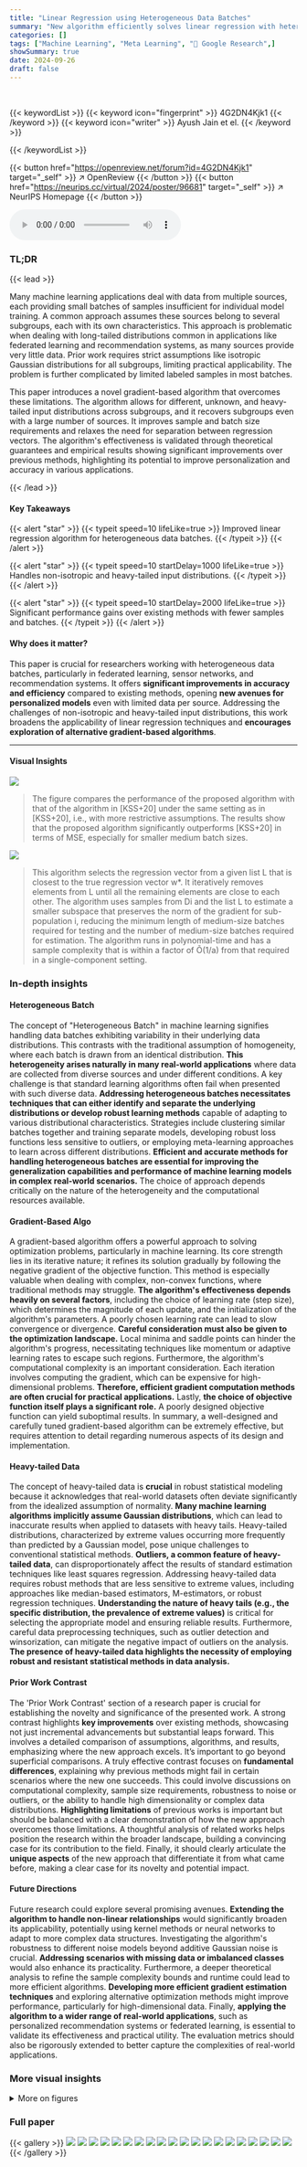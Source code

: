 ```yaml
---
title: "Linear Regression using Heterogeneous Data Batches"
summary: "New algorithm efficiently solves linear regression with heterogeneous data batches, handling diverse input distributions and achieving high accuracy with fewer samples."
categories: []
tags: ["Machine Learning", "Meta Learning", "🏢 Google Research",]
showSummary: true
date: 2024-09-26
draft: false
---
```


<br>

{{< keywordList >}}
{{< keyword icon="fingerprint" >}} 4G2DN4Kjk1 {{< /keyword >}}
{{< keyword icon="writer" >}} Ayush Jain et el. {{< /keyword >}}
 
{{< /keywordList >}}

{{< button href="https://openreview.net/forum?id=4G2DN4Kjk1" target="_self" >}}
↗ OpenReview
{{< /button >}}
{{< button href="https://neurips.cc/virtual/2024/poster/96681" target="_self" >}}
↗ NeurIPS Homepage
{{< /button >}}


<audio controls>
    <source src="https://ai-paper-reviewer.com/4G2DN4Kjk1/podcast.wav" type="audio/wav">
    Your browser does not support the audio element.
</audio>


### TL;DR


{{< lead >}}

Many machine learning applications deal with data from multiple sources, each providing small batches of samples insufficient for individual model training.  A common approach assumes these sources belong to several subgroups, each with its own characteristics. This approach is problematic when dealing with long-tailed distributions common in applications like federated learning and recommendation systems, as many sources provide very little data.  Prior work requires strict assumptions like isotropic Gaussian distributions for all subgroups, limiting practical applicability.  The problem is further complicated by limited labeled samples in most batches. 

This paper introduces a novel gradient-based algorithm that overcomes these limitations.  The algorithm allows for different, unknown, and heavy-tailed input distributions across subgroups, and it recovers subgroups even with a large number of sources. It improves sample and batch size requirements and relaxes the need for separation between regression vectors. The algorithm's effectiveness is validated through theoretical guarantees and empirical results showing significant improvements over previous methods, highlighting its potential to improve personalization and accuracy in various applications.

{{< /lead >}}


#### Key Takeaways

{{< alert "star" >}}
{{< typeit speed=10 lifeLike=true >}} Improved linear regression algorithm for heterogeneous data batches. {{< /typeit >}}
{{< /alert >}}

{{< alert "star" >}}
{{< typeit speed=10 startDelay=1000 lifeLike=true >}} Handles non-isotropic and heavy-tailed input distributions. {{< /typeit >}}
{{< /alert >}}

{{< alert "star" >}}
{{< typeit speed=10 startDelay=2000 lifeLike=true >}} Significant performance gains over existing methods with fewer samples and batches. {{< /typeit >}}
{{< /alert >}}

#### Why does it matter?
This paper is crucial for researchers working with heterogeneous data batches, particularly in federated learning, sensor networks, and recommendation systems.  It offers **significant improvements in accuracy and efficiency** compared to existing methods, opening **new avenues for personalized models** even with limited data per source.  Addressing the challenges of non-isotropic and heavy-tailed input distributions, this work broadens the applicability of linear regression techniques and **encourages exploration of alternative gradient-based algorithms**.

------
#### Visual Insights



![](https://ai-paper-reviewer.com/4G2DN4Kjk1/figures_8_1.jpg)

> The figure compares the performance of the proposed algorithm with that of the algorithm in [KSS+20] under the same setting as in [KSS+20], i.e., with more restrictive assumptions. The results show that the proposed algorithm significantly outperforms [KSS+20] in terms of MSE, especially for smaller medium batch sizes.





![](https://ai-paper-reviewer.com/4G2DN4Kjk1/tables_13_1.jpg)

> This algorithm selects the regression vector from a given list L that is closest to the true regression vector w*. It iteratively removes elements from L until all the remaining elements are close to each other. The algorithm uses samples from Di and the list L to estimate a smaller subspace that preserves the norm of the gradient for sub-population i, reducing the minimum length of medium-size batches required for testing and the number of medium-size batches required for estimation. The algorithm runs in polynomial-time and has a sample complexity that is within a factor of  Õ(1/a) from that required in a single-component setting.





### In-depth insights


#### Heterogeneous Batch
The concept of "Heterogeneous Batch" in machine learning signifies handling data batches exhibiting variability in their underlying data distributions. This contrasts with the traditional assumption of homogeneity, where each batch is drawn from an identical distribution.  **This heterogeneity arises naturally in many real-world applications** where data are collected from diverse sources and under different conditions.  A key challenge is that standard learning algorithms often fail when presented with such diverse data.  **Addressing heterogeneous batches necessitates techniques that can either identify and separate the underlying distributions or develop robust learning methods** capable of adapting to various distributional characteristics.   Strategies include clustering similar batches together and training separate models, developing robust loss functions less sensitive to outliers, or employing meta-learning approaches to learn across different distributions. **Efficient and accurate methods for handling heterogeneous batches are essential for improving the generalization capabilities and performance of machine learning models in complex real-world scenarios.**   The choice of approach depends critically on the nature of the heterogeneity and the computational resources available.

#### Gradient-Based Algo
A gradient-based algorithm offers a powerful approach to solving optimization problems, particularly in machine learning.  Its core strength lies in its iterative nature; it refines its solution gradually by following the negative gradient of the objective function. This method is especially valuable when dealing with complex, non-convex functions, where traditional methods may struggle. **The algorithm's effectiveness depends heavily on several factors**, including the choice of learning rate (step size), which determines the magnitude of each update, and the initialization of the algorithm's parameters. A poorly chosen learning rate can lead to slow convergence or divergence. **Careful consideration must also be given to the optimization landscape.**  Local minima and saddle points can hinder the algorithm's progress, necessitating techniques like momentum or adaptive learning rates to escape such regions.  Furthermore, the algorithm's computational complexity is an important consideration. Each iteration involves computing the gradient, which can be expensive for high-dimensional problems. **Therefore, efficient gradient computation methods are often crucial for practical applications.** Lastly, **the choice of objective function itself plays a significant role.** A poorly designed objective function can yield suboptimal results.  In summary, a well-designed and carefully tuned gradient-based algorithm can be extremely effective, but requires attention to detail regarding numerous aspects of its design and implementation.

#### Heavy-tailed Data
The concept of heavy-tailed data is **crucial** in robust statistical modeling because it acknowledges that real-world datasets often deviate significantly from the idealized assumption of normality.  **Many machine learning algorithms implicitly assume Gaussian distributions**, which can lead to inaccurate results when applied to datasets with heavy tails.  Heavy-tailed distributions, characterized by extreme values occurring more frequently than predicted by a Gaussian model, pose unique challenges to conventional statistical methods.  **Outliers, a common feature of heavy-tailed data**, can disproportionately affect the results of standard estimation techniques like least squares regression.  Addressing heavy-tailed data requires robust methods that are less sensitive to extreme values, including approaches like median-based estimators, M-estimators, or robust regression techniques.  **Understanding the nature of heavy tails (e.g., the specific distribution, the prevalence of extreme values)** is critical for selecting the appropriate model and ensuring reliable results.  Furthermore, careful data preprocessing techniques, such as outlier detection and winsorization, can mitigate the negative impact of outliers on the analysis.  **The presence of heavy-tailed data highlights the necessity of employing robust and resistant statistical methods in data analysis.**

#### Prior Work Contrast
The 'Prior Work Contrast' section of a research paper is crucial for establishing the novelty and significance of the presented work.  A strong contrast highlights **key improvements** over existing methods, showcasing not just incremental advancements but substantial leaps forward. This involves a detailed comparison of assumptions, algorithms, and results, emphasizing where the new approach excels.  It’s important to go beyond superficial comparisons.  A truly effective contrast focuses on **fundamental differences**, explaining why previous methods might fail in certain scenarios where the new one succeeds. This could involve discussions on computational complexity, sample size requirements, robustness to noise or outliers, or the ability to handle high dimensionality or complex data distributions.  **Highlighting limitations** of previous works is important but should be balanced with a clear demonstration of how the new approach overcomes those limitations. A thoughtful analysis of related works helps position the research within the broader landscape, building a convincing case for its contribution to the field. Finally, it should clearly articulate the **unique aspects** of the new approach that differentiate it from what came before, making a clear case for its novelty and potential impact.

#### Future Directions
Future research could explore several promising avenues. **Extending the algorithm to handle non-linear relationships** would significantly broaden its applicability, potentially using kernel methods or neural networks to adapt to more complex data structures.  Investigating the algorithm's robustness to different noise models beyond additive Gaussian noise is crucial. **Addressing scenarios with missing data or imbalanced classes** would also enhance its practicality.  Furthermore, a deeper theoretical analysis to refine the sample complexity bounds and runtime could lead to more efficient algorithms.  **Developing more efficient gradient estimation techniques** and exploring alternative optimization methods might improve performance, particularly for high-dimensional data. Finally, **applying the algorithm to a wider range of real-world applications**, such as personalized recommendation systems or federated learning, is essential to validate its effectiveness and practical utility.  The evaluation metrics should also be rigorously extended to better capture the complexities of real-world applications.


### More visual insights

<details>
<summary>More on figures
</summary>


![](https://ai-paper-reviewer.com/4G2DN4Kjk1/figures_8_2.jpg)

> The figure shows the mean squared error (MSE) for different medium batch sizes when comparing the proposed algorithm with the KSS+20 algorithm. The input distributions are the same for all sub-populations, the number of sub-populations is 16, and there is a large minimum distance between the regression vectors. The plot shows the MSE for new batches of size 4 and 8, averaged over 10 runs.  The error bars represent standard errors.


![](https://ai-paper-reviewer.com/4G2DN4Kjk1/figures_35_1.jpg)

> This figure compares the performance of the proposed algorithm and the KSSKO algorithm on a linear regression task with 16 sub-populations.  The input distributions are identical across all sub-populations, and the regression vectors are well-separated (large minimum distance). The plot shows the mean squared error (MSE) achieved by each algorithm for different medium batch sizes and new batch sizes of 4 and 8.  The shaded regions represent the standard error over multiple runs.


![](https://ai-paper-reviewer.com/4G2DN4Kjk1/figures_35_2.jpg)

> This figure compares the performance of the proposed algorithm with the algorithm from [KSS+20] under more restrictive assumptions.  Specifically, it shows the Mean Squared Error (MSE) for both algorithms across different medium batch sizes (4 and 8 samples per batch).  The results demonstrate that the proposed algorithm significantly outperforms the baseline, even under these restrictive conditions where all input distributions are identical, and there's a large separation between regression vectors.


</details>






### Full paper

{{< gallery >}}
<img src="https://ai-paper-reviewer.com/4G2DN4Kjk1/1.png" class="grid-w50 md:grid-w33 xl:grid-w25" />
<img src="https://ai-paper-reviewer.com/4G2DN4Kjk1/2.png" class="grid-w50 md:grid-w33 xl:grid-w25" />
<img src="https://ai-paper-reviewer.com/4G2DN4Kjk1/3.png" class="grid-w50 md:grid-w33 xl:grid-w25" />
<img src="https://ai-paper-reviewer.com/4G2DN4Kjk1/4.png" class="grid-w50 md:grid-w33 xl:grid-w25" />
<img src="https://ai-paper-reviewer.com/4G2DN4Kjk1/5.png" class="grid-w50 md:grid-w33 xl:grid-w25" />
<img src="https://ai-paper-reviewer.com/4G2DN4Kjk1/6.png" class="grid-w50 md:grid-w33 xl:grid-w25" />
<img src="https://ai-paper-reviewer.com/4G2DN4Kjk1/7.png" class="grid-w50 md:grid-w33 xl:grid-w25" />
<img src="https://ai-paper-reviewer.com/4G2DN4Kjk1/8.png" class="grid-w50 md:grid-w33 xl:grid-w25" />
<img src="https://ai-paper-reviewer.com/4G2DN4Kjk1/9.png" class="grid-w50 md:grid-w33 xl:grid-w25" />
<img src="https://ai-paper-reviewer.com/4G2DN4Kjk1/10.png" class="grid-w50 md:grid-w33 xl:grid-w25" />
<img src="https://ai-paper-reviewer.com/4G2DN4Kjk1/11.png" class="grid-w50 md:grid-w33 xl:grid-w25" />
<img src="https://ai-paper-reviewer.com/4G2DN4Kjk1/12.png" class="grid-w50 md:grid-w33 xl:grid-w25" />
<img src="https://ai-paper-reviewer.com/4G2DN4Kjk1/13.png" class="grid-w50 md:grid-w33 xl:grid-w25" />
<img src="https://ai-paper-reviewer.com/4G2DN4Kjk1/14.png" class="grid-w50 md:grid-w33 xl:grid-w25" />
<img src="https://ai-paper-reviewer.com/4G2DN4Kjk1/15.png" class="grid-w50 md:grid-w33 xl:grid-w25" />
<img src="https://ai-paper-reviewer.com/4G2DN4Kjk1/16.png" class="grid-w50 md:grid-w33 xl:grid-w25" />
<img src="https://ai-paper-reviewer.com/4G2DN4Kjk1/17.png" class="grid-w50 md:grid-w33 xl:grid-w25" />
<img src="https://ai-paper-reviewer.com/4G2DN4Kjk1/18.png" class="grid-w50 md:grid-w33 xl:grid-w25" />
<img src="https://ai-paper-reviewer.com/4G2DN4Kjk1/19.png" class="grid-w50 md:grid-w33 xl:grid-w25" />
<img src="https://ai-paper-reviewer.com/4G2DN4Kjk1/20.png" class="grid-w50 md:grid-w33 xl:grid-w25" />
{{< /gallery >}}